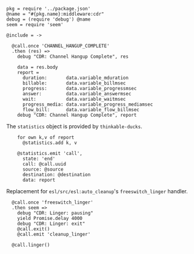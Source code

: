     pkg = require '../package.json'
    @name = "#{pkg.name}:middleware:cdr"
    debug = (require 'debug') @name
    seem = require 'seem'

    @include = ->

      @call.once 'CHANNEL_HANGUP_COMPLETE'
      .then (res) =>
        debug "CDR: Channel Hangup Complete", res

        data = res.body
        report =
          duration:       data.variable_mduration
          billable:       data.variable_billmsec
          progress:       data.variable_progressmsec
          answer:         data.variable_answermsec
          wait:           data.variable_waitmsec
          progress_media: data.variable_progress_mediamsec
          flow_bill:      data.variable_flow_billmsec
        debug "CDR: Channel Hangup Complete", report

The `statistics` object is provided by `thinkable-ducks`.

        for own k,v of report
          @statistics.add k, v

        @statistics.emit 'call',
          state: 'end'
          call: @call.uuid
          source: @source
          destination: @destination
          data: report

Replacement for `esl/src/esl:auto_cleanup`'s `freeswitch_linger` handler.

      @call.once 'freeswitch_linger'
      .then seem =>
        debug "CDR: Linger: pausing"
        yield Promise.delay 4000
        debug "CDR: Linger: exit"
        @call.exit()
        @call.emit 'cleanup_linger'

      @call.linger()
